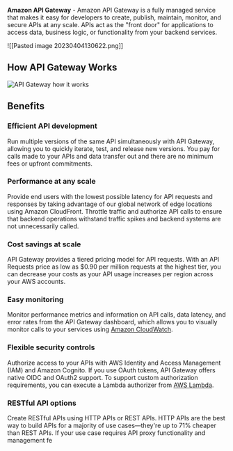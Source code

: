 
**Amazon API Gateway** - Amazon API Gateway is a fully managed service that makes it easy for developers to create, publish, maintain, monitor, and secure APIs at any scale. APIs act as the "front door" for applications to access data, business logic, or functionality from your backend services.


![[Pasted image 20230404130622.png]]



## How API Gateway Works

![API Gateway how it works](https://d1.awsstatic.com/serverless/New-API-GW-Diagram.c9fc9835d2a9aa00ef90d0ddc4c6402a2536de0d.png "API Gateway how it works")

## Benefits

### Efficient API development

Run multiple versions of the same API simultaneously with API Gateway, allowing you to quickly iterate, test, and release new versions. You pay for calls made to your APIs and data transfer out and there are no minimum fees or upfront commitments.  

### Performance at any scale

Provide end users with the lowest possible latency for API requests and responses by taking advantage of our global network of edge locations using Amazon CloudFront. Throttle traffic and authorize API calls to ensure that backend operations withstand traffic spikes and backend systems are not unnecessarily called.  

### Cost savings at scale

API Gateway provides a tiered pricing model for API requests. With an API Requests price as low as $0.90 per million requests at the highest tier, you can decrease your costs as your API usage increases per region across your AWS accounts.  

### Easy monitoring

Monitor performance metrics and information on API calls, data latency, and error rates from the API Gateway dashboard, which allows you to visually monitor calls to your services using [Amazon CloudWatch](https://aws.amazon.com/cloudwatch/).  

### Flexible security controls

Authorize access to your APIs with AWS Identity and Access Management (IAM) and Amazon Cognito. If you use OAuth tokens, API Gateway offers native OIDC and OAuth2 support. To support custom authorization requirements, you can execute a Lambda authorizer from [AWS Lambda](https://aws.amazon.com/lambda/).  

### RESTful API options

Create RESTful APIs using HTTP APIs or REST APIs. HTTP APIs are the best way to build APIs for a majority of use cases—they're up to 71% cheaper than REST APIs. If your use case requires API proxy functionality and management fe